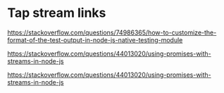 # Tap stream links

https://stackoverflow.com/questions/74986365/how-to-customize-the-format-of-the-test-output-in-node-js-native-testing-module

https://stackoverflow.com/questions/44013020/using-promises-with-streams-in-node-js

https://stackoverflow.com/questions/44013020/using-promises-with-streams-in-node-js
